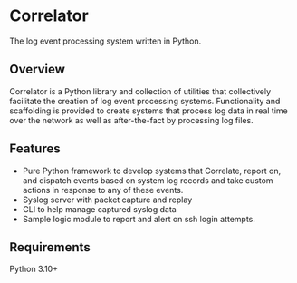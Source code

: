 # Correlator

The log event processing system written in Python.

## Overview

Correlator is a Python library and collection of utilities that collectively
facilitate the creation of log event processing systems. Functionality and scaffolding is provided to create systems
that process log data in real time over the network as well as after-the-fact by processing log files.

## Features

- Pure Python framework to develop systems that Correlate, report on, and dispatch events based on system log records
and take custom actions in response to any of these events.
- Syslog server with packet capture and replay
- CLI to help manage captured syslog data
- Sample logic module to report and alert on ssh login attempts.

## Requirements

Python 3.10+
